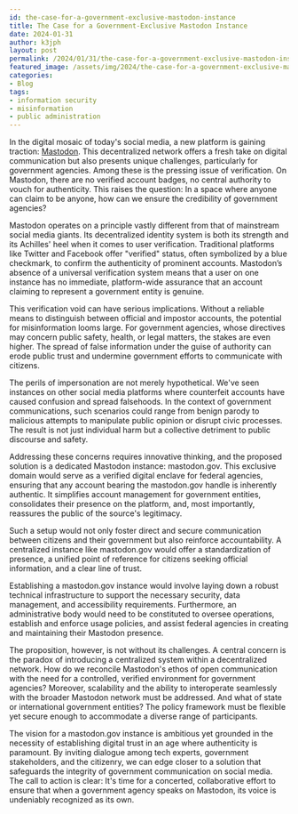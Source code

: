 ```yaml
---
id: the-case-for-a-government-exclusive-mastodon-instance
title: The Case for a Government-Exclusive Mastodon Instance
date: 2024-01-31
author: k3jph
layout: post
permalink: /2024/01/31/the-case-for-a-government-exclusive-mastodon-instance
featured_image: /assets/img/2024/the-case-for-a-government-exclusive-mastodon-instance.webp
categories:
- Blog 
tags:
- information security
- misinformation
- public administration
---
```


In the digital mosaic of today's social media, a new platform is
gaining traction: [Mastodon](https://joinmastodon.org/). This decentralized network offers a
fresh take on digital communication but also presents unique
challenges, particularly for government agencies. Among these is
the pressing issue of verification. On Mastodon, there are no
verified account badges, no central authority to vouch for authenticity.
This raises the question: In a space where anyone can claim to be
anyone, how can we ensure the credibility of government agencies?

Mastodon operates on a principle vastly different from that of
mainstream social media giants. Its decentralized identity system
is both its strength and its Achilles' heel when it comes to user
verification. Traditional platforms like Twitter and Facebook offer
"verified" status, often symbolized by a blue checkmark, to confirm
the authenticity of prominent accounts. Mastodon’s absence of a
universal verification system means that a user on one instance has
no immediate, platform-wide assurance that an account claiming to
represent a government entity is genuine.

This verification void can have serious implications. Without a
reliable means to distinguish between official and impostor accounts,
the potential for misinformation looms large. For government agencies,
whose directives may concern public safety, health, or legal matters,
the stakes are even higher. The spread of false information under
the guise of authority can erode public trust and undermine government
efforts to communicate with citizens.

The perils of impersonation are not merely hypothetical. We've seen
instances on other social media platforms where counterfeit accounts
have caused confusion and spread falsehoods. In the context of
government communications, such scenarios could range from benign
parody to malicious attempts to manipulate public opinion or disrupt
civic processes. The result is not just individual harm but a
collective detriment to public discourse and safety.

Addressing these concerns requires innovative thinking, and the
proposed solution is a dedicated Mastodon instance: mastodon.gov.
This exclusive domain would serve as a verified digital enclave for
federal agencies, ensuring that any account bearing the mastodon.gov
handle is inherently authentic. It simplifies account management
for government entities, consolidates their presence on the platform,
and, most importantly, reassures the public of the source's legitimacy.

Such a setup would not only foster direct and secure communication
between citizens and their government but also reinforce accountability.
A centralized instance like mastodon.gov would offer a standardization
of presence, a unified point of reference for citizens seeking
official information, and a clear line of trust.

Establishing a mastodon.gov instance would involve laying down a
robust technical infrastructure to support the necessary security,
data management, and accessibility requirements. Furthermore, an
administrative body would need to be constituted to oversee operations,
establish and enforce usage policies, and assist federal agencies
in creating and maintaining their Mastodon presence.

The proposition, however, is not without its challenges. A central
concern is the paradox of introducing a centralized system within
a decentralized network. How do we reconcile Mastodon's ethos of
open communication with the need for a controlled, verified environment
for government agencies? Moreover, scalability and the ability to
interoperate seamlessly with the broader Mastodon network must be
addressed. And what of state or international government entities?
The policy framework must be flexible yet secure enough to accommodate
a diverse range of participants.

The vision for a mastodon.gov instance is ambitious yet grounded
in the necessity of establishing digital trust in an age where
authenticity is paramount. By inviting dialogue among tech experts,
government stakeholders, and the citizenry, we can edge closer to
a solution that safeguards the integrity of government communication
on social media. The call to action is clear: It's time for a
concerted, collaborative effort to ensure that when a government
agency speaks on Mastodon, its voice is undeniably recognized as
its own.
